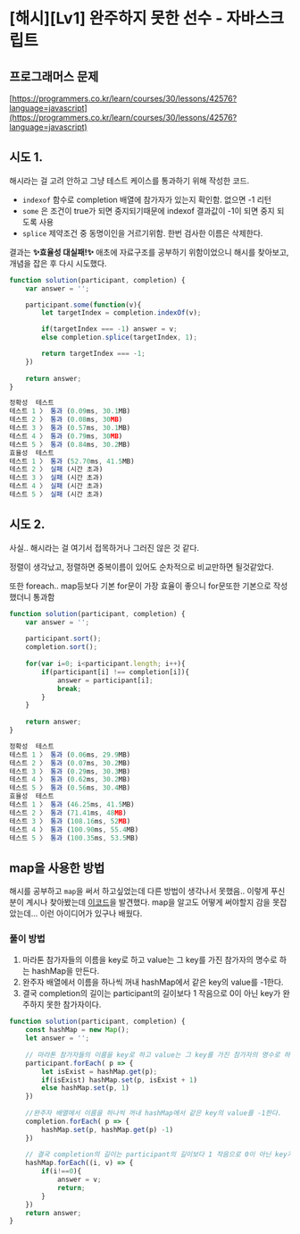 # [해시][Lv1] 완주하지 못한 선수 - 자바스크립트

## 프로그래머스 문제

[https://programmers.co.kr/learn/courses/30/lessons/42576?language=javascript](https://programmers.co.kr/learn/courses/30/lessons/42576?language=javascript)

## 시도 1.

해시라는 걸 고려 안하고 그냥 테스트 케이스를 통과하기 위해 작성한 코드.

* `indexof` 함수로 completion 배열에 참가자가 있는지 확인함. 없으면 -1 리턴
* `some` 은 조건이 true가 되면 중지되기때문에 indexof 결과값이 -1이 되면 중지 되도록 사용
* `splice` 제약조건 중 동명이인을 거르기위함. 한번 검사한 이름은 삭제한다.

결과는 **✨효율성 대실패!✨** 애초에 자료구조를 공부하기 위함이었으니 해시를 찾아보고, 개념을 잡은 후 다시 시도했다.

```jsx
function solution(participant, completion) {
    var answer = '';

    participant.some(function(v){
        let targetIndex = completion.indexOf(v);

        if(targetIndex === -1) answer = v;
        else completion.splice(targetIndex, 1);

        return targetIndex === -1;
    })    
    
    return answer;
}
```

```jsx
정확성  테스트
테스트 1 〉	통과 (0.09ms, 30.1MB)
테스트 2 〉	통과 (0.08ms, 30MB)
테스트 3 〉	통과 (0.57ms, 30.1MB)
테스트 4 〉	통과 (0.79ms, 30MB)
테스트 5 〉	통과 (0.84ms, 30.2MB)
효율성  테스트
테스트 1 〉	통과 (52.70ms, 41.5MB)
테스트 2 〉	실패 (시간 초과)
테스트 3 〉	실패 (시간 초과)
테스트 4 〉	실패 (시간 초과)
테스트 5 〉	실패 (시간 초과)
```

## 시도 2.

사실.. 해시라는 걸 여기서 접목하거나 그러진 않은 것 같다.

정렬이 생각났고, 정렬하면 중복이름이 있어도 순차적으로 비교만하면 될것같았다.

또한 foreach.. map등보다 기본 for문이 가장 효율이 좋으니 for문또한 기본으로 작성했더니 통과함

```jsx
function solution(participant, completion) {
    var answer = '';
    
    participant.sort();
    completion.sort();
    
    for(var i=0; i<participant.length; i++){
        if(participant[i] !== completion[i]){
            answer = participant[i];
            break;
        }
    }
    
    return answer;
}
```

```jsx
정확성  테스트
테스트 1 〉	통과 (0.06ms, 29.9MB)
테스트 2 〉	통과 (0.07ms, 30.2MB)
테스트 3 〉	통과 (0.29ms, 30.3MB)
테스트 4 〉	통과 (0.62ms, 30.2MB)
테스트 5 〉	통과 (0.56ms, 30.4MB)
효율성  테스트
테스트 1 〉	통과 (46.25ms, 41.5MB)
테스트 2 〉	통과 (71.41ms, 48MB)
테스트 3 〉	통과 (108.16ms, 52MB)
테스트 4 〉	통과 (100.90ms, 55.4MB)
테스트 5 〉	통과 (100.35ms, 53.5MB)
```

## map을 사용한 방법

해시를 공부하고 `map`을 써서 하고싶었는데 다른 방법이 생각나서  못했음.. 이렇게 푸신 분이 계시나 찾아봤는데 [이코드](https://velog.io/@moonjang/%ED%94%84%EB%A1%9C%EA%B7%B8%EB%9E%98%EB%A8%B8%EC%8A%A4%ED%95%B4%EC%8B%9C1-%EC%99%84%EC%A3%BC%ED%95%98%EC%A7%80-%EB%AA%BB%ED%95%9C-%EC%84%A0%EC%88%98JS)을 발견했다. map을 알고도 어떻게 써야할지 감을 못잡았는데... 이런 아이디어가 있구나 배웠다.

### 풀이 방법

1. 마라톤 참가자들의 이름을 key로 하고 value는 그 key를 가진 참가자의 명수로 하는 hashMap을 만든다.
2. 완주자 배열에서 이름을 하나씩 꺼내 hashMap에서 같은 key의 value를 -1한다.
3. 결국 completion의 길이는 participant의 길이보다 1 작음으로 0이 아닌 key가 완주하지 못한 참가자이다.

```jsx
function solution(participant, completion) {
    const hashMap = new Map();
    let answer = '';
    
    // 마라톤 참가자들의 이름을 key로 하고 value는 그 key를 가진 참가자의 명수로 하는 hashMap을 만든다.
    participant.forEach( p => {
        let isExist = hashMap.get(p);
        if(isExist) hashMap.set(p, isExist + 1)
        else hashMap.set(p, 1)
    })
    
    //완주자 배열에서 이름을 하나씩 꺼내 hashMap에서 같은 key의 value를 -1한다.
    completion.forEach( p => {
        hashMap.set(p, hashMap.get(p) -1)
    })
    
    // 결국 completion의 길이는 participant의 길이보다 1 작음으로 0이 아닌 key가 완주하지 못한 참가자이다.
    hashMap.forEach((i, v) => {
        if(i!==0){
            answer = v; 
            return;
        }
    })
    return answer;
}
```
